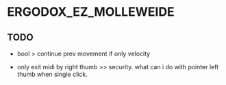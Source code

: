 # ERGODOX_EZ_MOLLEWEIDE 

## TODO

- bool > continue prev movement if only velocity

- only exit midi by right thumb >> security. what can i do with
  pointer left thumb when single click.

